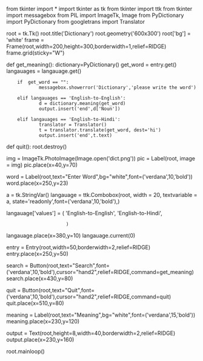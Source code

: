 from tkinter import *
import tkinter as tk
from tkinter import ttk
from tkinter import messagebox
from PIL import ImageTk, Image
from PyDictionary import PyDictionary
from googletrans import Translator

root = tk.Tk()
root.title('Dictionary')
root.geometry('600x300')
root['bg'] = 'white'
frame = Frame(root,width=200,height=300,borderwidth=1,relief=RIDGE) 
frame.grid(sticky="W") 
  

def get_meaning():
        dictionary=PyDictionary()
        get_word = entry.get()
        langauages = langauage.get()

        if  get_word == "":
                messagebox.showerror('Dictionary','please write the word')

        elif langauages == 'English-to-English':
                d = dictionary.meaning(get_word)
                output.insert('end',d['Noun'])
        
        elif langauages == 'English-to-Hindi':
                translator = Translator()
                t = translator.translate(get_word, dest='hi')
                output.insert('end',t.text)

def quit():
        root.destroy()


        


        

        
        



img = ImageTk.PhotoImage(Image.open('dict.png'))
pic = Label(root, image = img)
pic.place(x=40,y=70)

word = Label(root,text="Enter Word",bg="white",font=('verdana',10,'bold'))
word.place(x=250,y=23)




a = tk.StringVar() 
langauage = ttk.Combobox(root, width = 20, textvariable = a, state='readonly',font=('verdana',10,'bold'),) 
  


langauage['values'] = (
                          'English-to-English',
                           'English-to-Hindi',

                          
                          ) 
  
langauage.place(x=380,y=10)
langauage.current(0) 






entry = Entry(root,width=50,borderwidth=2,relief=RIDGE)
entry.place(x=250,y=50)


search = Button(root,text="Search",font=('verdana',10,'bold'),cursor="hand2",relief=RIDGE,command=get_meaning)
search.place(x=430,y=80)

quit =  Button(root,text="Quit",font=('verdana',10,'bold'),cursor="hand2",relief=RIDGE,command=quit)
quit.place(x=510,y=80)


meaning = Label(root,text="Meaning",bg="white",font=('verdana',15,'bold'))
meaning.place(x=230,y=120)

output = Text(root,height=8,width=40,borderwidth=2,relief=RIDGE)
output.place(x=230,y=160)






root.mainloop()
